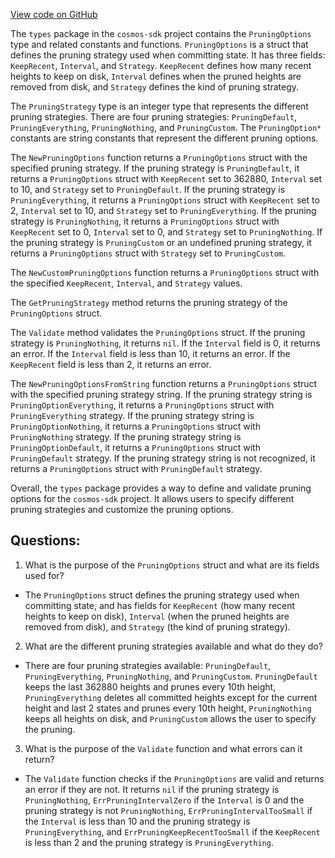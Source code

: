 [View code on GitHub](https://github.com/cosmos/cosmos-sdk.git/store/pruning/types/options.go)

The `types` package in the `cosmos-sdk` project contains the `PruningOptions` type and related constants and functions. `PruningOptions` is a struct that defines the pruning strategy used when committing state. It has three fields: `KeepRecent`, `Interval`, and `Strategy`. `KeepRecent` defines how many recent heights to keep on disk, `Interval` defines when the pruned heights are removed from disk, and `Strategy` defines the kind of pruning strategy. 

The `PruningStrategy` type is an integer type that represents the different pruning strategies. There are four pruning strategies: `PruningDefault`, `PruningEverything`, `PruningNothing`, and `PruningCustom`. The `PruningOption*` constants are string constants that represent the different pruning options. 

The `NewPruningOptions` function returns a `PruningOptions` struct with the specified pruning strategy. If the pruning strategy is `PruningDefault`, it returns a `PruningOptions` struct with `KeepRecent` set to 362880, `Interval` set to 10, and `Strategy` set to `PruningDefault`. If the pruning strategy is `PruningEverything`, it returns a `PruningOptions` struct with `KeepRecent` set to 2, `Interval` set to 10, and `Strategy` set to `PruningEverything`. If the pruning strategy is `PruningNothing`, it returns a `PruningOptions` struct with `KeepRecent` set to 0, `Interval` set to 0, and `Strategy` set to `PruningNothing`. If the pruning strategy is `PruningCustom` or an undefined pruning strategy, it returns a `PruningOptions` struct with `Strategy` set to `PruningCustom`.

The `NewCustomPruningOptions` function returns a `PruningOptions` struct with the specified `KeepRecent`, `Interval`, and `Strategy` values.

The `GetPruningStrategy` method returns the pruning strategy of the `PruningOptions` struct.

The `Validate` method validates the `PruningOptions` struct. If the pruning strategy is `PruningNothing`, it returns `nil`. If the `Interval` field is 0, it returns an error. If the `Interval` field is less than 10, it returns an error. If the `KeepRecent` field is less than 2, it returns an error.

The `NewPruningOptionsFromString` function returns a `PruningOptions` struct with the specified pruning strategy string. If the pruning strategy string is `PruningOptionEverything`, it returns a `PruningOptions` struct with `PruningEverything` strategy. If the pruning strategy string is `PruningOptionNothing`, it returns a `PruningOptions` struct with `PruningNothing` strategy. If the pruning strategy string is `PruningOptionDefault`, it returns a `PruningOptions` struct with `PruningDefault` strategy. If the pruning strategy string is not recognized, it returns a `PruningOptions` struct with `PruningDefault` strategy. 

Overall, the `types` package provides a way to define and validate pruning options for the `cosmos-sdk` project. It allows users to specify different pruning strategies and customize the pruning options.
## Questions: 
 1. What is the purpose of the `PruningOptions` struct and what are its fields used for?
- The `PruningOptions` struct defines the pruning strategy used when committing state, and has fields for `KeepRecent` (how many recent heights to keep on disk), `Interval` (when the pruned heights are removed from disk), and `Strategy` (the kind of pruning strategy).
2. What are the different pruning strategies available and what do they do?
- There are four pruning strategies available: `PruningDefault`, `PruningEverything`, `PruningNothing`, and `PruningCustom`. `PruningDefault` keeps the last 362880 heights and prunes every 10th height, `PruningEverything` deletes all committed heights except for the current height and last 2 states and prunes every 10th height, `PruningNothing` keeps all heights on disk, and `PruningCustom` allows the user to specify the pruning.
3. What is the purpose of the `Validate` function and what errors can it return?
- The `Validate` function checks if the `PruningOptions` are valid and returns an error if they are not. It returns `nil` if the pruning strategy is `PruningNothing`, `ErrPruningIntervalZero` if the `Interval` is 0 and the pruning strategy is not `PruningNothing`, `ErrPruningIntervalTooSmall` if the `Interval` is less than 10 and the pruning strategy is `PruningEverything`, and `ErrPruningKeepRecentTooSmall` if the `KeepRecent` is less than 2 and the pruning strategy is `PruningEverything`.